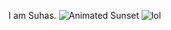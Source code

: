I am Suhas.
![Animated Sunset](https://i.pinimg.com/originals/4b/ba/7c/4bba7c5dd16a150d61d0a36a03d0d212.gif)
![lol](https://th.bing.com/th/id/OIP.KFUqLSju-1di-_3u97HQwQHaIg?rs=1&pid=ImgDetMain)
